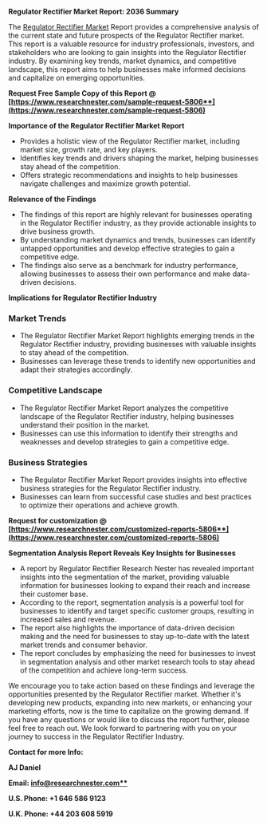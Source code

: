 ﻿**Regulator Rectifier Market Report: 2036 Summary**

The [Regulator Rectifier Market](https://www.researchnester.com/reports/regulator-rectifier-market/5806) Report provides a comprehensive analysis of the current state and future prospects of the Regulator Rectifier market. This report is a valuable resource for industry professionals, investors, and stakeholders who are looking to gain insights into the Regulator Rectifier industry. By examining key trends, market dynamics, and competitive landscape, this report aims to help businesses make informed decisions and capitalize on emerging opportunities.

**Request Free Sample Copy of this Report @ [https://www.researchnester.com/sample-request-5806**](https://www.researchnester.com/sample-request-5806)**

**Importance of the Regulator Rectifier Market Report**

- Provides a holistic view of the Regulator Rectifier market, including market size, growth rate, and key players.
- Identifies key trends and drivers shaping the market, helping businesses stay ahead of the competition.
- Offers strategic recommendations and insights to help businesses navigate challenges and maximize growth potential.

**Relevance of the Findings**

- The findings of this report are highly relevant for businesses operating in the Regulator Rectifier industry, as they provide actionable insights to drive business growth.
- By understanding market dynamics and trends, businesses can identify untapped opportunities and develop effective strategies to gain a competitive edge.
- The findings also serve as a benchmark for industry performance, allowing businesses to assess their own performance and make data-driven decisions.

**Implications for Regulator Rectifier Industry**
### **Market Trends**
- The Regulator Rectifier Market Report highlights emerging trends in the Regulator Rectifier industry, providing businesses with valuable insights to stay ahead of the competition.
- Businesses can leverage these trends to identify new opportunities and adapt their strategies accordingly.
### **Competitive Landscape**
- The Regulator Rectifier Market Report analyzes the competitive landscape of the Regulator Rectifier industry, helping businesses understand their position in the market.
- Businesses can use this information to identify their strengths and weaknesses and develop strategies to gain a competitive edge.
### **Business Strategies**
- The Regulator Rectifier Market Report provides insights into effective business strategies for the Regulator Rectifier industry.
- Businesses can learn from successful case studies and best practices to optimize their operations and achieve growth.

**Request for customization @ [https://www.researchnester.com/customized-reports-5806**](https://www.researchnester.com/customized-reports-5806)**

**Segmentation Analysis Report Reveals Key Insights for Businesses**

- A report by Regulator Rectifier Research Nester has revealed important insights into the segmentation of the market, providing valuable information for businesses looking to expand their reach and increase their customer base.
- According to the report, segmentation analysis is a powerful tool for businesses to identify and target specific customer groups, resulting in increased sales and revenue.
- The report also highlights the importance of data-driven decision making and the need for businesses to stay up-to-date with the latest market trends and consumer behavior.
- The report concludes by emphasizing the need for businesses to invest in segmentation analysis and other market research tools to stay ahead of the competition and achieve long-term success.

We encourage you to take action based on these findings and leverage the opportunities presented by the Regulator Rectifier market. Whether it's developing new products, expanding into new markets, or enhancing your marketing efforts, now is the time to capitalize on the growing demand. If you have any questions or would like to discuss the report further, please feel free to reach out. We look forward to partnering with you on your journey to success in the Regulator Rectifier Industry.

**Contact for more Info:**

**AJ Daniel**

**Email: [info@researchnester.com**](mailto:info@researchnester.com)**

**U.S. Phone: +1 646 586 9123** 

**U.K. Phone: +44 203 608 5919**


